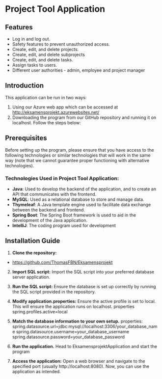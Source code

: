 # Project Tool Application

## Features

- Log in and log out.
- Safety features to prevent unauthorized access.
- Create, edit, and delete projects.
- Create, edit, and delete subprojects
- Create, edit, and delete tasks.
- Assign tasks to users.
- Different user authorities - admin, employee and project manager
  
## Introduction

This application can be run in two ways:
1. Using our Azure web app which can be accessed at http://eksamensprojekt.azurewebsites.net/
2. Downloading the program from our GitHub repository and running it on localhost. Follow the steps below:


## Prerequisites

Before setting up the program, please ensure that you have access to the following technologies or similar technologies that will work in the same way (note that we cannot guarantee proper functioning with alternative technologies).

### Technologies Used in Project Tool Application:
- **Java**: Used to develop the backend of the application, and to create an API that communicates with the frontend.
- **MySQL**: Used as a relational database to store and manage data.
- **Thymeleaf**: A Java template engine used to facilitate data exchange between the backend and frontend.
- **Spring Boot**: The Spring Boot framework is used to aid in the development of the Java application.
- **IntelliJ**: The coding program used for development

## Installation Guide

1. **Clone the repository:**
- https://github.com/ThomasFBN/Eksamensprojekt

2. **Import SQL script:**
 Import the SQL script into your preferred database server application.

3. **Run the SQL script:**
Ensure the database is set up correctly by running the SQL script provided in the repository.

4. **Modify application.properties:**
Ensure the active profile is set to local. This will ensure the application runs on localhost.
properties
spring.profiles.active=local


5. **Match the database information to your own setup.**
properties:
spring.datasource.url=jdbc:mysql://localhost:3306/your_database_name
spring.datasource.username=your_database_username
spring.datasource.password=your_database_password

6. **Run the application.**
   Head to EksamensprojektApplication and start the program

7. **Access the application:**
Open a web browser and navigate to the specified port (usually http://localhost:8080).
Now, you can use the application as intended.


